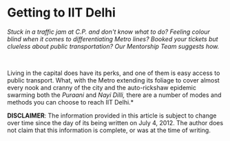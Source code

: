 # Getting to IIT Delhi


_Stuck in a traffic jam at C.P. and don't know what to do? Feeling colour blind when it comes to differentiating Metro lines? Booked your tickets but clueless about public transportation? Our Mentorship Team suggests how._

 

Living in the capital does have its perks, and one of them is easy access to public transport. What, with the Metro extending its foliage to cover almost every nook and cranny of the city and the auto-rickshaw epidemic swarming both the _Puraani_ and _Nayi Dilli,_ there are a number of modes and methods you can choose to reach IIT Delhi.*

**DISCLAIMER**: The information provided in this article is subject to change over time since the day of its being written on July 4, 2012. The author does not claim that this information is complete, or was at the time of writing.
